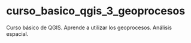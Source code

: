 # curso_basico_qgis_3_geoprocesos
Curso básico de QGIS. Aprende a utilizar los geoprocesos. Análisis espacial.
